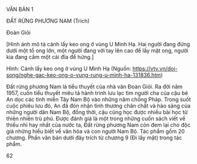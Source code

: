VĂN BẢN 1

ĐẤT RỪNG PHƯƠNG NAM
(Trích)

Đoàn Giỏi

[Hình ảnh mô tả cảnh lấy keo ong ở vùng U Minh Hạ. Hai người đang đứng dưới một tổ ong lớn, một người đang với tay lên cao để lấy mật ong, người kia đang cầm một cái đĩa để hứng.]

Hình: Cảnh lấy keo ong ở vùng U Minh Hạ
(Nguồn: https://vtv.vn/doi-song/nghe-gac-keo-ong-o-vung-rung-u-minh-ha-131836.htm)

Đất rừng phương Nam là tiểu thuyết của nhà văn Đoàn Giỏi. Ra đời năm 1957, cuốn tiểu thuyết miêu tả hành trình lưu lạc tìm người cha của cậu bé An dọc các tỉnh miền Tây Nam Bộ vào những năm chống Pháp. Trong suốt cuộc phiêu lưu đó, An đã đón nhận tình thương chân chất và hào sảng của những người dân Nam Bộ, đồng thời, cậu cũng học được nhiều bài học từ thiên nhiên trù phú. Được đánh giá là một trong những cuốn sách viết về thiếu nhi hay nhất của nước ta, Đất rừng phương Nam còn đem lại cho độc giả những hiểu biết về văn hóa và con người Nam Bộ. Tác phẩm gồm 20 chương. Phần văn bản dưới đây trích từ chương 9 (Đi lấy mật) trong tác phẩm.

62